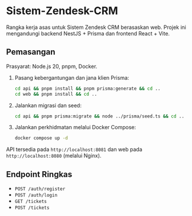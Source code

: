# Sistem-Zendesk-CRM

Rangka kerja asas untuk Sistem Zendesk CRM berasaskan web. Projek ini mengandungi backend NestJS + Prisma dan frontend React + Vite.

## Pemasangan

Prasyarat: Node.js 20, pnpm, Docker.

1. Pasang kebergantungan dan jana klien Prisma:
   ```bash
   cd api && pnpm install && pnpm prisma:generate && cd ..
   cd web && pnpm install && cd ..
   ```

2. Jalankan migrasi dan seed:
   ```bash
   cd api && pnpm prisma:migrate && node ../prisma/seed.ts && cd ..
   ```

3. Jalankan perkhidmatan melalui Docker Compose:
   ```bash
   docker compose up -d
   ```

API tersedia pada `http://localhost:8081` dan web pada `http://localhost:8080` (melalui Nginx).

## Endpoint Ringkas

- `POST /auth/register`
- `POST /auth/login`
- `GET /tickets`
- `POST /tickets`
